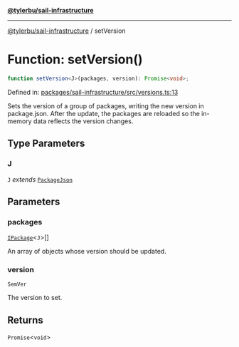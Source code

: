 [**@tylerbu/sail-infrastructure**](../README.md)

***

[@tylerbu/sail-infrastructure](../README.md) / setVersion

# Function: setVersion()

```ts
function setVersion<J>(packages, version): Promise<void>;
```

Defined in: [packages/sail-infrastructure/src/versions.ts:13](https://github.com/tylerbutler/tools-monorepo/blob/main/packages/sail-infrastructure/src/versions.ts#L13)

Sets the version of a group of packages, writing the new version in package.json. After the update, the packages are
reloaded so the in-memory data reflects the version changes.

## Type Parameters

### J

`J` *extends* [`PackageJson`](../type-aliases/PackageJson.md)

## Parameters

### packages

[`IPackage`](../interfaces/IPackage.md)\<`J`\>[]

An array of objects whose version should be updated.

### version

`SemVer`

The version to set.

## Returns

`Promise`\<`void`\>
